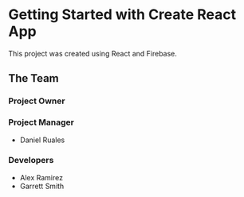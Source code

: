 # Getting Started with Create React App

This project was created using React and Firebase.

## The Team

### Project Owner

### Project Manager
 - Daniel Ruales

### Developers
 - Alex Ramirez
 - Garrett Smith